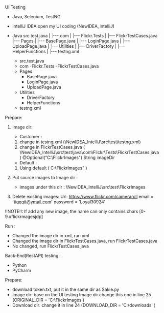 UI Testing
 - Java, Selenium, TestNG
 - IntelliJ IDEA open my UI coding (NewIDEA_IntelliJ)
 - Java
    src.test.java
     |
     |--- com
     |     |--- Flickr.Tests
     |               |---  FlickrTestCases.java
     |--- Pages
     |       |--- BasePage.java
     |       |--- LoginPage.java
     |       |--- UploadPage.java
     |
     |--- Utilities
     |        |--- DriverFactory
     |        |--- HelperFunctions
     |
     |--- testng.xml


    - src.test.java
	- com
		-Flickr.Tests
			-FlickrTestCases.java
	- Pages
		- BasePage.java
		- LoginPage.java
		- UploadPage.java
	- Utilities
		- DriverFactory
		- HelperFunctions
	- testng.xml


Prepare:
 1. Image dir:
    - Customer : 
	1. change in testng.xml (\NewIDEA_IntelliJ\src\test\testng.xml)
	   <parameter name="imageDir" value="C:\FlickrImages"/>
           <!-- imageDir's name can only contains chars [0-9.xflickrmagesjdp\] -->
	2. change in FlickrTestCases.java ( \NewIDEA_IntelliJ\src\test\java\com\Flickr\Tests\FlickrTestCases.java)
	   @Optional("C:\\FlickrImages") String imageDir
     - Default :
	1. Using default ( C:\FlickrImages" )

 2. Put source images to Image dir :
     - images under this dir : \NewIDEA_IntelliJ\src\test\FlickrImages

 3. Delete existing images:
	Url: https://www.flickr.com/cameraroll
	email = 'tiqqqit@ymail.com'
 	password = 'Loyal30924'

!!NOTE!!: If add any new image, the name can only contains chars [0-9.xflickrmagesjdp\]

Run :
 - Changed the image dir in xml, run xml
 - Changed the image dir in FlickrTestCases.java, run FlickrTestCases.java
 - No changed, run FlickrTestCases.java


Back-End(RestAPI) testing:
 - Python
 - PyCharm
 
Prepare:
 - download token.txt, put it in the same dir as Sakie.py
 - Image dir: base on the UI testing Image dir change this one in line 25 (ORIGINAL_DIR = 'C:\FlickrImages')
 - Download dir: change it in line 24 (DOWNLOAD_DIR = 'C:\downloads' )
